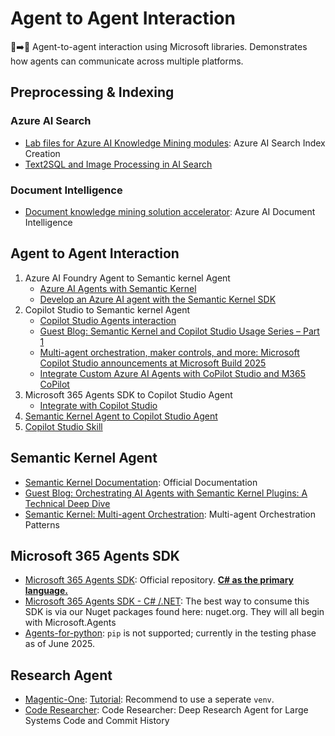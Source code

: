 
# Agent to Agent Interaction

🤖➡️🤖 Agent-to-agent interaction using Microsoft libraries. Demonstrates how agents can communicate across multiple platforms.

## Preprocessing & Indexing

### Azure AI Search

- [Lab files for Azure AI Knowledge Mining modules](https://github.com/MicrosoftLearning/mslearn-knowledge-mining): Azure AI Search Index Creation
- [Text2SQL and Image Processing in AI Search](https://github.com/microsoft/dstoolkit-text2sql-and-imageprocessing)

### Document Intelligence

- [Document knowledge mining solution accelerator](https://github.com/microsoft/Document-Knowledge-Mining-Solution-Accelerator): Azure AI Document Intelligence

## Agent to Agent Interaction

1. Azure AI Foundry Agent to Semantic kernel Agent
    - [Azure AI Agents with Semantic Kernel](https://learn.microsoft.com/en-us/azure/ai-foundry/agents/quickstart?pivots=programming-language-python-azure)
    - [Develop an Azure AI agent with the Semantic Kernel SDK](https://graememalcolm.github.io/ai-agents/Instructions/Labs/02b-semantic-kernel.html)
1. Copilot Studio to Semantic kernel Agent
    - [Copilot Studio Agents interaction](https://github.com/microsoft/semantic-kernel/tree/main/python/samples/demos/copilot_studio_agent)
    - [Guest Blog: Semantic Kernel and Copilot Studio Usage Series – Part 1](https://devblogs.microsoft.com/semantic-kernel/guest-blog-semantic-kernel-and-copilot-studio-usage-series-part-1/)
    - [Multi-agent orchestration, maker controls, and more: Microsoft Copilot Studio announcements at Microsoft Build 2025](https://www.microsoft.com/en-us/microsoft-copilot/blog/copilot-studio/multi-agent-orchestration-maker-controls-and-more-microsoft-copilot-studio-announcements-at-microsoft-build-2025/?msockid=1c2bcfafd4836cf13cd0da0fd58b6da2)
    - [Integrate Custom Azure AI Agents with CoPilot Studio and M365 CoPilot](https://techcommunity.microsoft.com/blog/aiplatformblog/integrate-custom-azure-ai-agents-with-copilot-studio-and-m365-copilot/4405070)
1. Microsoft 365 Agents SDK to Copilot Studio Agent
    - [Integrate with Copilot Studio](https://learn.microsoft.com/en-us/microsoft-365/agents-sdk/integrate-with-mcs)
1. [Semantic Kernel Agent to Copilot Studio Agent](https://github.com/microsoft/semantic-kernel/tree/main/python/samples/getting_started_with_agents/copilot_studio)
1. [Copilot Studio Skill](https://github.com/microsoft/semantic-kernel/tree/main/python/samples/demos/copilot_studio_skill)

## Semantic Kernel Agent

- [Semantic Kernel Documentation](https://learn.microsoft.com/en-us/semantic-kernel): Official Documentation
- [Guest Blog: Orchestrating AI Agents with Semantic Kernel Plugins: A Technical Deep Dive](https://devblogs.microsoft.com/semantic-kernel/guest-blog-orchestrating-ai-agents-with-semantic-kernel-plugins-a-technical-deep-dive/)
- [Semantic Kernel: Multi-agent Orchestration](https://devblogs.microsoft.com/semantic-kernel/semantic-kernel-multi-agent-orchestration/): Multi-agent Orchestration Patterns

## Microsoft 365 Agents SDK 

- [Microsoft 365 Agents SDK](https://github.com/microsoft/agents): Official repository. <u><b>C# as the primary language.</b></u> 
- [Microsoft 365 Agents SDK - C# /.NET](https://github.com/Microsoft/Agents-for-net): The best way to consume this SDK is via our Nuget packages found here: nuget.org. They will all begin with Microsoft.Agents
- [Agents-for-python](https://github.com/microsoft/Agents-for-python/tree/main/test_samples): `pip` is not supported; currently in the testing phase as of June 2025.

## Research Agent

- [Magentic-One](https://aka.ms/magentic-one): [Tutorial](https://microsoft.github.io/autogen/stable/user-guide/agentchat-user-guide/magentic-one.html): Recommend to use a seperate `venv`.
- [Code Researcher](https://www.microsoft.com/en-us/research/publication/code-researcher-deep-research-agent-for-large-systems-code-and-commit-history/?msockid=1c2bcfafd4836cf13cd0da0fd58b6da2): Code Researcher: Deep Research Agent for Large Systems Code and Commit History
